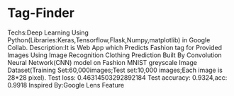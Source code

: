 # Tag-Finder
Techs:Deep Learning Using Python(Libraries:Keras,Tensorflow,Flask,Numpy,matplotlib) in Google Collab.
Description:It is Web App which Predicts Fashion tag for Provided Images Using Image Recognition Clothing Prediction Built By Convolution Neural Network(CNN) model on Fashion MNIST greyscale Image Dataset(Training Set:60,000images;Test set:10,000 images;Each image is 28*28 pixel).
Test loss: 0.46314503292892184
Test accuracy: 0.9324,acc: 0.9918 
Inspired By:Google Lens Feature
